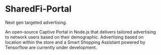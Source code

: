# SharedFi-Portal
Next gen targeted advertising.

An open-source Captive Portal in Node.js that delivers tailored advertising to network users based on their demographic.
Advertising based on location within the store and a Smart Shopping Assistant powered by Tensorflow are currently under 
development.
